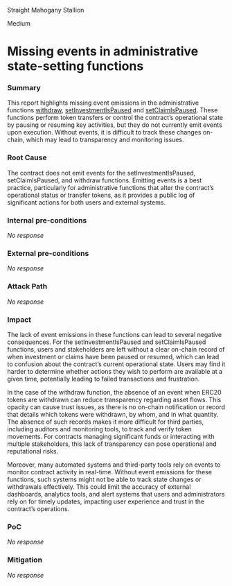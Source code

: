 Straight Mahogany Stallion

Medium

# Missing events in administrative state-setting functions

### Summary

This report highlights missing event emissions in the administrative functions [withdraw](https://github.com/sherlock-audit/2024-11-vvv-exchange-update/blob/1791f41b310489aaa66de349ef1b9e4bd331f14b/vvv-platform-smart-contracts/contracts/vc/VVVVCInvestmentLedger.sol#L247-L250), [setInvestmentIsPaused](https://github.com/sherlock-audit/2024-11-vvv-exchange-update/blob/1791f41b310489aaa66de349ef1b9e4bd331f14b/vvv-platform-smart-contracts/contracts/vc/VVVVCInvestmentLedger.sol#L279-L282) and [setClaimIsPaused](https://github.com/sherlock-audit/2024-11-vvv-exchange-update/blob/1791f41b310489aaa66de349ef1b9e4bd331f14b/vvv-platform-smart-contracts/contracts/vc/VVVVCTokenDistributor.sol#L183-L186). These functions perform token transfers or control the contract’s operational state by pausing or resuming key activities, but they do not currently emit events upon execution. Without events, it is difficult to track these changes on-chain, which may lead to transparency and monitoring issues.

### Root Cause

The contract does not emit events for the setInvestmentIsPaused, setClaimIsPaused, and withdraw functions. Emitting events is a best practice, particularly for administrative functions that alter the contract’s operational status or transfer tokens, as it provides a public log of significant actions for both users and external systems.

### Internal pre-conditions

_No response_

### External pre-conditions

_No response_

### Attack Path

_No response_

### Impact

The lack of event emissions in these functions can lead to several negative consequences. For the setInvestmentIsPaused and setClaimIsPaused functions, users and stakeholders are left without a clear on-chain record of when investment or claims have been paused or resumed, which can lead to confusion about the contract’s current operational state. Users may find it harder to determine whether actions they wish to perform are available at a given time, potentially leading to failed transactions and frustration.

In the case of the withdraw function, the absence of an event when ERC20 tokens are withdrawn can reduce transparency regarding asset flows. This opacity can cause trust issues, as there is no on-chain notification or record that details which tokens were withdrawn, by whom, and in what quantity. The absence of such records makes it more difficult for third parties, including auditors and monitoring tools, to track and verify token movements. For contracts managing significant funds or interacting with multiple stakeholders, this lack of transparency can pose operational and reputational risks.

Moreover, many automated systems and third-party tools rely on events to monitor contract activity in real-time. Without event emissions for these functions, such systems might not be able to track state changes or withdrawals effectively. This could limit the accuracy of external dashboards, analytics tools, and alert systems that users and administrators rely on for timely updates, impacting user experience and trust in the contract’s operations.

### PoC

_No response_

### Mitigation

_No response_